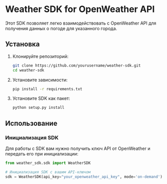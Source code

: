 # Weather SDK for OpenWeather API

Этот SDK позволяет легко взаимодействовать с OpenWeather API для получения данных о погоде для указанного города.

## Установка

1. Клонируйте репозиторий:
    ```bash
    git clone https://github.com/yourusername/weather-sdk.git
    cd weather-sdk
    ```

2. Установите зависимости:
    ```bash
    pip install -r requirements.txt
    ```

3. Установите SDK как пакет:
    ```bash
    python setup.py install
    ```

## Использование

### Инициализация SDK

Для работы с SDK вам нужно получить ключ API от OpenWeather и передать его при инициализации:

```python
from weather_sdk.sdk import WeatherSDK

# Инициализация SDK с вашим API-ключом
sdk = WeatherSDK(api_key="your_openweather_api_key", mode='on-demand')

